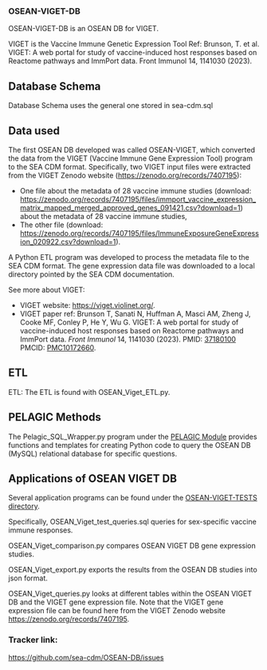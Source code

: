### OSEAN-VIGET-DB

OSEAN-VIGET-DB is an OSEAN DB for VIGET.

VIGET is the Vaccine Immune Genetic Expression Tool
Ref: Brunson, T. et al. VIGET: A web portal for study of vaccine-induced host responses based on Reactome pathways and ImmPort data. Front Immunol 14, 1141030 (2023).

## Database Schema
Database Schema uses the general one stored in sea-cdm.sql

## Data used 

The first OSEAN DB developed was called OSEAN-VIGET, which converted the data from the VIGET (Vaccine Immune Gene Expression Tool) program to the SEA CDM format. Specifically, two VIGET input files were extracted from the VIGET Zenodo website (https://zenodo.org/records/7407195):
- One file about the metadata of 28 vaccine immune studies (download: https://zenodo.org/records/7407195/files/immport_vaccine_expression_matrix_mapped_merged_approved_genes_091421.csv?download=1) about the metadata of 28 vaccine immune studies,
- The other file (download: https://zenodo.org/records/7407195/files/ImmuneExposureGeneExpression_020922.csv?download=1).

A Python ETL program was developed to process the metadata file to the SEA CDM format. The gene expression data file was downloaded to a local directory pointed by the SEA CDM documentation.

See more about VIGET: 
- VIGET website: https://viget.violinet.org/.
- VIGET paper ref: Brunson T, Sanati N, Huffman A, Masci AM, Zheng J, Cooke MF, Conley P, He Y, Wu G. VIGET: A web portal for study of vaccine-induced host responses based on Reactome pathways and ImmPort data. _Front Immunol_ 14, 1141030 (2023). PMID: [37180100](https://pubmed.ncbi.nlm.nih.gov/37180100/) PMCID: [PMC10172660](https://pmc.ncbi.nlm.nih.gov/articles/PMC10172660/).  

## ETL

ETL: The ETL is found with OSEAN_Viget_ETL.py.

## PELAGIC Methods 

The Pelagic_SQL_Wrapper.py program under the [PELAGIC Module](https://github.com/sea-cdm/OSEAN-DB/tree/main/PELAGIC%20Module) provides functions and templates for creating Python code to query the OSEAN DB (MySQL) relational database for specific questions. 


## Applications of OSEAN VIGET DB  

Several application programs can be found under the [OSEAN-VIGET-TESTS directory](https://github.com/sea-cdm/OSEAN-DB/tree/main/OSEAN-VIGET-DB/OSEAN-VIGET-TESTS). 

Specifically, OSEAN_Viget_test_queries.sql queries  for sex-specific vaccine immune responses. 

OSEAN_Viget_comparison.py compares OSEAN VIGET DB gene expression studies.

OSEAN_Viget_export.py exports the results from the OSEAN DB studies into json format.

OSEAN_Viget_queries.py looks at different tables within the OSEAN VIGET DB and the VIGET gene expression file. Note that the VIGET gene expression file can be found here from the VIGET Zenodo website https://zenodo.org/records/7407195. 


### Tracker link:  
https://github.com/sea-cdm/OSEAN-DB/issues 
